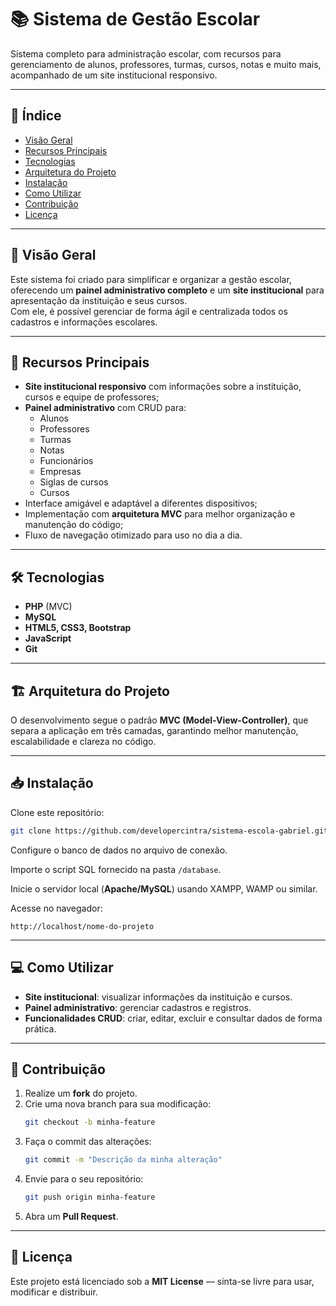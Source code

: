 # 📚 Sistema de Gestão Escolar

Sistema completo para administração escolar, com recursos para gerenciamento de alunos, professores, turmas, cursos, notas e muito mais, acompanhado de um site institucional responsivo.

---

## 📑 Índice
- [Visão Geral](#visão-geral)
- [Recursos Principais](#recursos-principais)
- [Tecnologias](#tecnologias)
- [Arquitetura do Projeto](#arquitetura-do-projeto)
- [Instalação](#instalação)
- [Como Utilizar](#como-utilizar)
- [Contribuição](#contribuição)
- [Licença](#licença)

---

## 📌 Visão Geral
Este sistema foi criado para simplificar e organizar a gestão escolar, oferecendo um **painel administrativo completo** e um **site institucional** para apresentação da instituição e seus cursos.  
Com ele, é possível gerenciar de forma ágil e centralizada todos os cadastros e informações escolares.

---

## 🚀 Recursos Principais
- **Site institucional responsivo** com informações sobre a instituição, cursos e equipe de professores;
- **Painel administrativo** com CRUD para:
  - Alunos
  - Professores
  - Turmas
  - Notas
  - Funcionários
  - Empresas
  - Siglas de cursos
  - Cursos
- Interface amigável e adaptável a diferentes dispositivos;
- Implementação com **arquitetura MVC** para melhor organização e manutenção do código;
- Fluxo de navegação otimizado para uso no dia a dia.

---

## 🛠 Tecnologias
- **PHP** (MVC)
- **MySQL**
- **HTML5, CSS3, Bootstrap**
- **JavaScript**
- **Git**

---

## 🏗 Arquitetura do Projeto
O desenvolvimento segue o padrão **MVC (Model-View-Controller)**, que separa a aplicação em três camadas, garantindo melhor manutenção, escalabilidade e clareza no código.

---

## 📥 Instalação
Clone este repositório:
```bash
git clone https://github.com/developercintra/sistema-escola-gabriel.git
```

Configure o banco de dados no arquivo de conexão.  

Importe o script SQL fornecido na pasta `/database`.  

Inicie o servidor local (**Apache/MySQL**) usando XAMPP, WAMP ou similar.  

Acesse no navegador:
```text
http://localhost/nome-do-projeto
```

---

## 💻 Como Utilizar
- **Site institucional**: visualizar informações da instituição e cursos.
- **Painel administrativo**: gerenciar cadastros e registros.
- **Funcionalidades CRUD**: criar, editar, excluir e consultar dados de forma prática.

---

## 🤝 Contribuição
1. Realize um **fork** do projeto.
2. Crie uma nova branch para sua modificação:
   ```bash
   git checkout -b minha-feature
   ```
3. Faça o commit das alterações:
   ```bash
   git commit -m "Descrição da minha alteração"
   ```
4. Envie para o seu repositório:
   ```bash
   git push origin minha-feature
   ```
5. Abra um **Pull Request**.

---

## 📄 Licença
Este projeto está licenciado sob a **MIT License** — sinta-se livre para usar, modificar e distribuir.
